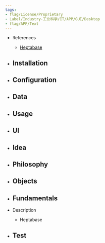 ```yaml
---
tags:
- flag/License/Proprietary
- Label/Industry-工业科学/IT/APP/GUI/Desktop
- flag/APP/Text
---
```


- References
    - [Heptabase](https://heptabase.com/)

- Installation
    - 

- Configuration
    - 

- Data
    - 

- Usage
    - 

- UI
    - 

- Idea
    - 

- Philosophy
    - 

- Objects
    - 

- Fundamentals
    - 

- Description
    - Heptabase

- Test
    - 
